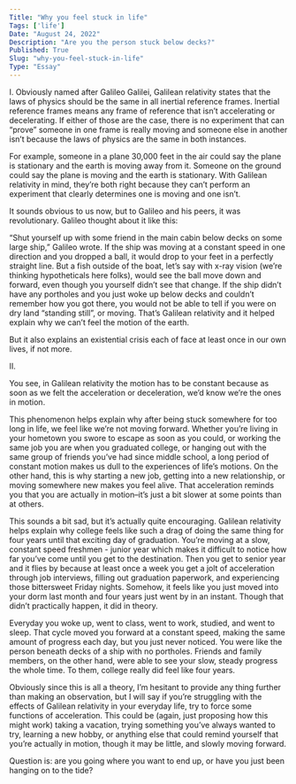 ```yaml
---
Title: "Why you feel stuck in life"
Tags: ['life']
Date: "August 24, 2022"
Description: "Are you the person stuck below decks?"
Published: True
Slug: "why-you-feel-stuck-in-life"
Type: "Essay"
---
```


I.
Obviously named after Galileo Galilei, Galilean relativity states that the laws of physics should be the same in all inertial reference frames. Inertial reference frames means any frame of reference that isn’t accelerating or decelerating. If either of those are the case, there is no experiment that can “prove” someone in one frame is really moving and someone else in another isn’t because the laws of physics are the same in both instances.

For example, someone in a plane 30,000 feet in the air could say the plane is stationary and the earth is moving away from it. Someone on the ground could say the plane is moving and the earth is stationary. With Galilean relativity in mind, they’re both right because they can’t perform an experiment that clearly determines one is moving and one isn’t.

It sounds obvious to us now, but to Galileo and his peers, it was revolutionary. Galileo thought about it like this:

“Shut yourself up with some friend in the main cabin below decks on some large ship,” Galileo wrote. If the ship was moving at a constant speed in one direction and you dropped a ball, it would drop to your feet in a perfectly straight line. But a fish outside of the boat, let’s say with x-ray vision (we’re thinking hypotheticals here folks), would see the ball move down and forward, even though you yourself didn’t see that change. If the ship didn’t have any portholes and you just woke up below decks and couldn’t remember how you got there, you would not be able to tell if you were on dry land “standing still”, or moving. That’s Galilean relativity and it helped explain why we can’t feel the motion of the earth.

But it also explains an existential crisis each of face at least once in our own lives, if not more.

II.

You see, in Galilean relativity the motion has to be constant because as soon as we felt the acceleration or deceleration, we’d know we’re the ones in motion.

This phenomenon helps explain why after being stuck somewhere for too long in life, we feel like we’re not moving forward. Whether you’re living in your hometown you swore to escape as soon as you could, or working the same job you are when you graduated college, or hanging out with the same group of friends you’ve had since middle school, a long period of constant motion makes us dull to the experiences of life’s motions. On the other hand, this is why starting a new job, getting into a new relationship, or moving somewhere new makes you feel alive. That acceleration reminds you that you are actually in motion–it’s just a bit slower at some points than at others.

This sounds a bit sad, but it’s actually quite encouraging. Galilean relativity helps explain why college feels like such a drag of doing the same thing for four years until that exciting day of graduation. You’re moving at a slow, constant speed freshmen - junior year which makes it difficult to notice how far you’ve come until you get to the destination. Then you get to senior year and it flies by because at least once a week you get a jolt of acceleration through job interviews, filling out graduation paperwork, and experiencing those bittersweet Friday nights. Somehow, it feels like you just moved into your dorm last month and four years just went by in an instant. Though that didn’t practically happen, it did in theory.

Everyday you woke up, went to class, went to work, studied, and went to sleep. That cycle moved you forward at a constant speed, making the same amount of progress each day, but you just never noticed. You were like the person beneath decks of a ship with no portholes. Friends and family members, on the other hand, were able to see your slow, steady progress the whole time. To them, college really did feel like four years.

Obviously since this is all a theory, I’m hesitant to provide any thing further than making an observation, but I will say if you’re struggling with the effects of Galilean relativity in your everyday life, try to force some functions of acceleration. This could be (again, just proposing how this might work) taking a vacation, trying something you’ve always wanted to try, learning a new hobby, or anything else that could remind yourself that you’re actually in motion, though it may be little, and slowly moving forward.

Question is: are you going where you want to end up, or have you just been hanging on to the tide?